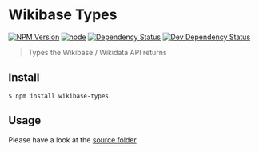 # Wikibase Types

[![NPM Version](https://img.shields.io/npm/v/wikibase-types.svg)](https://www.npmjs.com/package/wikibase-types)
[![node](https://img.shields.io/node/v/wikibase-types.svg)](https://www.npmjs.com/package/wikibase-types)
[![Dependency Status](https://david-dm.org/EdJoPaTo/wikibase-types/status.svg)](https://david-dm.org/EdJoPaTo/wikibase-types)
[![Dev Dependency Status](https://david-dm.org/EdJoPaTo/wikibase-types/dev-status.svg)](https://david-dm.org/EdJoPaTo/wikibase-types?type=dev)

> Types the Wikibase / Wikidata API returns


## Install

```
$ npm install wikibase-types
```


## Usage

Please have a look at the [source folder](source)
